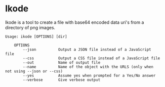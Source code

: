 # Ikode
Ikode is a tool to create a file with base64 encoded data uri's from a directory of png images.

```
Usage: ikode [OPTIONS] [dir]

	OPTIONS
		--json          Output a JSON file instead of a JavaScript file
		--css           Output a CSS file instead of a JavaScript file
		--out           Name of output file
		--name          Name of the object with the URLS (only when not using --json or --css)
		--yes           Assume yes when prompted for a Yes/No answer
		--verbose       Give verbose output
```